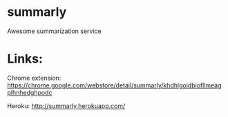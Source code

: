 summarly
========

Awesome summarization service

Links:
========

Chrome extension: https://chrome.google.com/webstore/detail/summarly/khdhlgoidbiofllmeagplhnhedghpodc

Heroku: http://summarly.herokuapp.com/

